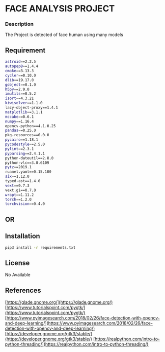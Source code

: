 # FACE ANALYSIS PROJECT

### Description
The Project is detected of face human using many models

## Requirement
```bash
astroid==2.2.5
autopep8==1.4.4
cmake==3.13.3
cycler==0.10.0
dlib==19.17.0
gobject==0.1.0
h5py==2.9.0
imutils==0.5.2
isort==4.3.21
kiwisolver==1.1.0
lazy-object-proxy==1.4.1
matplotlib==3.1.1
mccabe==0.6.1
numpy==1.16.4
opencv-python==4.1.0.25
pandas==0.25.0
pkg-resources==0.0.0
pycairo==1.18.1
pycodestyle==2.5.0
pylint==2.3.1
pyparsing==2.4.1.1
python-dateutil==2.8.0
python-vlc==3.0.6109
pytz==2019.1
ruamel.yaml==0.15.100
six==1.12.0
typed-ast==1.4.0
vext==0.7.3
vext.gi==0.7.0
wrapt==1.11.2
torch==1.2.0
torchvision==0.4.0
```
## OR

## Installation
```bash
pip3 install -r requirements.txt
```

## License
No Available

## References
[https://glade.gnome.org/](https://glade.gnome.org/)
[https://www.tutorialspoint.com/pygtk/](https://www.tutorialspoint.com/pygtk/)
[https://www.pyimagesearch.com/2018/02/26/face-detection-with-opencv-and-deep-learning/](https://www.pyimagesearch.com/2018/02/26/face-detection-with-opencv-and-deep-learning/)
[https://developer.gnome.org/gtk3/stable/](https://developer.gnome.org/gtk3/stable/)
[https://realpython.com/intro-to-python-threading/](https://realpython.com/intro-to-python-threading/)
